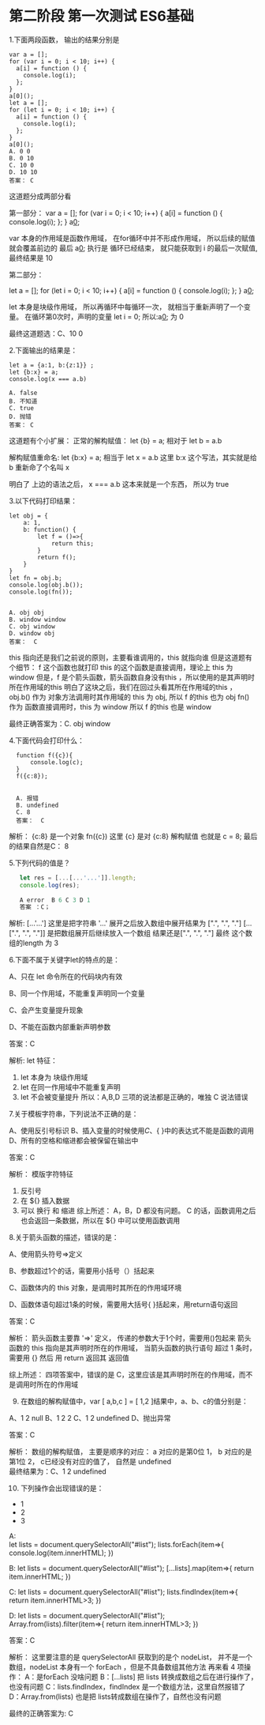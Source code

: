 # 第二阶段 第一次测试 ES6基础

1.下面两段函数， 输出的结果分别是

```
var a = [];
for (var i = 0; i < 10; i++) {
  a[i] = function () {
    console.log(i);
  };
}
a[0]();
let a = [];
for (let i = 0; i < 10; i++) {
  a[i] = function () {
    console.log(i);
  };
}
a[0]();
A. 0 0
B. 0 10
C. 10 0
D. 10 10
答案： C
```


这道题分成两部分看

第一部分：
var a = [];
for (var i = 0; i < 10; i++) {
  a[i] = function () {
    console.log(i);
  };
}
a[0]();

var 本身的作用域是函数作用域，
在for循环中并不形成作用域，
所以后续的赋值就会覆盖前边的
最后 a[0](); 执行是 循环已经结束，
就只能获取到 i 的最后一次赋值,
最终结果是 10

第二部分：

let a = [];
for (let i = 0; i < 10; i++) {
  a[i] = function () {
    console.log(i);
  };
}
a[0]();

let 本身是块级作用域，
所以再循环中每循环一次，
就相当于重新声明了一个变量。
在循环第0次时，声明的变量 let i = 0;
所以:a[0](); 为 0

最终这道题选：C、10 0




2.下面输出的结果是： 

```
let a = {a:1, b:{z:1}} ; 
let {b:x} = a; 
console.log(x === a.b)

A. false
B. 不知道
C. true
D. 抛错
答案： C
```

这道题有个小扩展：
正常的解构赋值： 
let {b} = a; 相对于 let b = a.b

解构赋值重命名:
let {b:x} = a; 相当于 let x = a.b
这里 b:x 这个写法，其实就是给 b 重新命了个名叫 x

明白了 上边的语法之后， x === a.b 这本来就是一个东西，
所以为 true




3.以下代码打印结果：

```
let obj = {
    a: 1,
    b: function() {
        let f = ()=>{
            return this;
        }
        return f();
    }
}
let fn = obj.b;
console.log(obj.b());
console.log(fn());


A. obj obj
B. window window
C. obj window
D. window obj
答案：  C
```

this 指向还是我们之前说的原则，主要看谁调用的，this 就指向谁
但是这道题有个细节：
  f 这个函数也就打印 this 的这个函数是直接调用，理论上 this 为 window
  但是，f 是个箭头函数，箭头函数自身没有this ，所以使用的是其声明时所在作用域的this
  明白了这块之后，我们在回过头看其所在作用域的this ， 
  obj.b() 作为 对象方法调用时其作用域的 this 为 obj, 所以 f 的this 也为 obj
  fn() 作为 函数直接调用时，this 为 window 所以 f 的this 也是 window

最终正确答案为：C. obj window




4.下面代码会打印什么：

 ```
   function f({c}){
       console.log(c);
   }
   f({c:8});
   
   
   A. 报错
   B. undefined
   C. 8
   答案：  C
   ```
解析：
  {c:8} 是一个对象
  fn({c}) 这里 {c} 是对 {c:8} 解构赋值 也就是 c = 8;
  最后的结果自然是C： 8



5.下列代码的值是？

```js
   let res = [...[...'...']].length;
   console.log(res);
   
   A error  B 6 C 3 D 1
   答案 ：C；
```
解析:
  [...'...'] 这里是把字符串 '...' 展开之后放入数组中展开结果为 [".", ".", "."]
  [...[".", ".", "."]] 是把数组展开后继续放入一个数组 结果还是[".", ".", "."]
  最终 这个数组的length 为 3


6.下面不属于关键字let的特点的是：

A、只在 let 命令所在的代码块内有效

B、同一个作用域，不能重复声明同一个变量

C、会产生变量提升现象

D、不能在函数内部重新声明参数

答案：C

解析:
  let 特征：
  1. let 本身为 块级作用域
  2. let 在同一作用域中不能重复声明
  3. let 不会被变量提升
  所以：A,B,D 三项的说法都是正确的，唯独 C 说法错误 

7.关于模板字符串，下列说法不正确的是：

A、使用反引号标识
B、插入变量的时候使用${ }
C、${ }中的表达式不能是函数的调用
D、所有的空格和缩进都会被保留在输出中

答案：C

解析：
  模版字符特征
  1. 反引号
  2. 在 ${} 插入数据
  3. 可以 换行 和 缩进
综上所述： A，B，D 都没有问题。
C 的话，函数调用之后也会返回一条数据，所以在 ${} 中可以使用函数调用

8.关于箭头函数的描述，错误的是：

A、使用箭头符号=>定义

B、参数超过1个的话，需要用小括号（）括起来

C、函数体内的 this 对象，是调用时其所在的作用域环境

D、函数体语句超过1条的时候，需要用大括号{ }括起来，用return语句返回

答案：C

解析：
箭头函数主要靠 '=>' 定义，
传递的参数大于1个时，需要用()包起来
箭头函数的 this 指向是其声明时所在的作用域，
当箭头函数的执行语句 超过 1 条时，需要用 {} 然后 用 return 返回其 返回值

综上所述： 四项答案中，错误的是 C，这里应该是其声明时所在的作用域，而不是调用时所在的作用域


9. 在数组的解构赋值中，var [ a,b,c ] = [ 1,2 ]结果中，a、b、c的值分别是：

A、1  2  null
B、1  2  2
C、1  2  undefined
D、抛出异常

答案：C

解析：
  数组的解构赋值，
  主要是顺序的对应： 
  a 对应的是第0位 1，
  b 对应的是第1位 2，
  c已经没有对应的值了，
  自然是 undefined  
 最终结果为：C、1  2  undefined 


10. 下列操作会出现错误的是：

<ul id="list">
    <li>1</li>
    <li>2</li>
    <li>3</li>
</ul> 


A:    
let lists = document.querySelectorAll("#list");
lists.forEach(item=>{
    console.log(item.innerHTML);
})

B:
let lists = document.querySelectorAll("#list");
[...lists].map(item=>{
    return item.innerHTML;
})

C:
let lists = document.querySelectorAll("#list");
lists.findIndex(item=>{
    return item.innerHTML>3;
})

D:
let lists = document.querySelectorAll("#list");
Array.from(lists).filter(item=>{
    return item.innerHTML>3;
})

答案：C

解析：
这里要注意的是 querySelectorAll 获取到的是个 nodeList，
并不是一个数组，nodeList 本身有一个 forEach ，但是不具备数组其他方法
再来看 4 项操作：
A：是forEach 没啥问题
B：[...lists] 把 lists 转换成数组之后在进行操作了，也没有问题
C：lists.findIndex，findIndex 是一个数组方法，这里自然报错了
D：Array.from(lists) 也是把 lists转成数组在操作了，自然也没有问题

最终的正确答案为: C